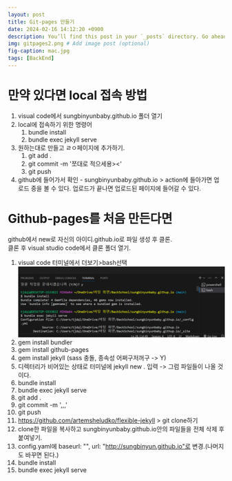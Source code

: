 ```yaml
---
layout: post
title: Git-pages 만들기
date: 2024-02-16 14:12:20 +0900
description: You’ll find this post in your `_posts` directory. Go ahead and edit it and re-build the site to see your changes. # Add post description (optional)
img: gitpages2.png # Add image post (optional)
fig-caption: mac.jpg
tags: [BackEnd]
---
```

# 만약 있다면 local 접속 방법
1. visual code에서 sungbinyunbaby.github.io 폴더 열기
2. local에 접속하기 위한 명령어
	1. bundle install
	2. bundle exec jekyll serve
3. 원하는대로 만들고 ㄹㅇ페이지에 추가하기.
	1. git add .
	2. git commit -m '쪼대로 적으세용><'
	3. git push
4. github에 들어가서 확인 - sungbinyunbaby.github.io > action에 들아가면 업로드 중을 볼 수 있다.
업로드가 끝나면 업로드된 페이지에 들어갈 수 있다.

# Github-pages를 처음 만든다면
github에서 new로 자신의 아이디.github.io로 파일 생성 후 클론.  
클론 후 visual studio code에서 클론 폴더 열기.
1. visual code 터미널에서 더보기>bash선택
![터미널](../../assets/img/터미널.png)
2. gem install bundler
3. gem install github-pages
4. gem install jekyll (sass 충돌, 종속성 어쩌구저꺼구 -> Y)
5. 디렉터리가 비어있는 상태로 터미널에 jekyll new . 입력 -> 그럼 파일들이 나올 것이다.
6. bundle install
7. bundle exec jekyll serve
8. git add .
9. git commit -m ',,,'
10. git push
11. https://github.com/artemsheludko/flexible-jekyll > git clone하기
12. clone한 파일을 복사하고 sungbinyunbaby.github.io안의 파일들을 전체 삭제 후 붙여넣기.
13. config.yaml에 baseurl: "", url: "http://sungbinyun.github.io"로 변경.(나머지도 바꾸면 된다.)
14. bundle install
15. bundle exec jekyll serve
